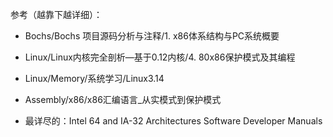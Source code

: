 参考（越靠下越详细）：

- Bochs/Bochs 项目源码分析与注释/1. x86体系结构与PC系统概要

- Linux/Linux内核完全剖析—基于0.12内核/4. 80x86保护模式及其编程

- Linux/Memory/系统学习/Linux3.14

- Assembly/x86/x86汇编语言_从实模式到保护模式

- 最详尽的：Intel 64 and IA-32 Architectures Software Developer Manuals